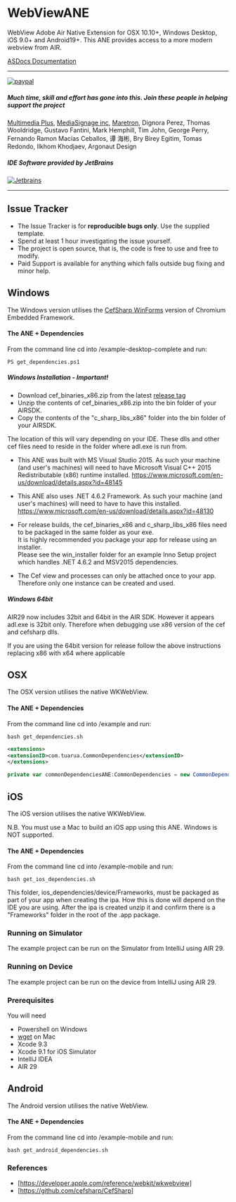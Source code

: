 
# WebViewANE 

WebView Adobe Air Native Extension for OSX 10.10+, Windows Desktop, iOS 9.0+ and Android19+.
This ANE provides access to a more modern webview from AIR.

[ASDocs Documentation](https://tuarua.github.io/asdocs/webviewane/)

-------------

[![paypal](https://www.paypalobjects.com/en_US/i/btn/btn_donateCC_LG.gif)](https://www.paypal.com/cgi-bin/webscr?cmd=_s-xclick&hosted_button_id=5UR2T52J633RC)

##### Much time, skill and effort has gone into this. Join these people in helping support the project      
[Multimedia Plus](http://www.multimediaplus.com), [MediaSignage inc](http://www.digitalsignage.com), [Maretron](https://www.maretron.com/), Dignora Perez, Thomas Wooldridge, Gustavo Fantini, Mark Hemphill, Tim John, George Perry, Fernando Ramon Macías Ceballos, 谭 海彬, Bry Birey Egitim, Tomas Redondo, Ilkhom Khodjaev, Argonaut Design

##### IDE Software provided by JetBrains
[![Jetbrains](https://raw.githubusercontent.com/tuarua/WebViewANE/master/screenshots/jetbrains.png)](https://www.jetbrains.com)

-------------

## Issue Tracker

- The Issue Tracker is for **reproducible bugs only**. Use the supplied template.
- Spend at least 1 hour investigating the issue yourself.
- The project is open source, that is, the code is free to use and free to modify. 
- Paid Support is available for anything which falls outside bug fixing and minor help.

## Windows
The Windows version utilises the [CefSharp WinForms](https://github.com/cefsharp/CefSharp) version of Chromium Embedded Framework.

#### The ANE + Dependencies
From the command line cd into /example-desktop-complete and run:
````shell
PS get_dependencies.ps1
`````

##### Windows Installation - Important!
* Download cef_binaries_x86.zip from the latest [release tag](https://github.com/tuarua/WebViewANE/releases)
* Unzip the contents of cef_binaries_x86.zip into the bin folder of your AIRSDK. 
* Copy the contents of the "c_sharp_libs_x86" folder into the bin folder of your AIRSDK. 

The location of this will vary depending on your IDE. These dlls and other cef files need to reside in the folder where adl.exe is run from.

* This ANE was built with MS Visual Studio 2015. As such your machine (and user's machines) will need to have Microsoft Visual C++ 2015 Redistributable (x86) runtime installed.
https://www.microsoft.com/en-us/download/details.aspx?id=48145

* This ANE also uses .NET 4.6.2 Framework. As such your machine (and user's machines) will need to have to have this installed.
https://www.microsoft.com/en-us/download/details.aspx?id=48130

* For release builds, the cef_binaries_x86 and c_sharp_libs_x86 files need to be packaged in the same folder as your exe.  
It is highly recommended you package your app for release using an installer.  
Please see the win_installer folder for an example Inno Setup project which handles .NET 4.6.2 and MSV2015 dependencies.

* The Cef view and processes can only be attached once to your app. Therefore only one instance can be created and used.

##### Windows 64bit

AIR29 now includes 32bit and 64bit in the AIR SDK.
However it appears adl.exe is 32bit only. Therefore when debugging use x86 version of the cef and cefsharp dlls.

If you are using the 64bit version for release follow the above instructions replacing x86 with x64 where applicable

## OSX

The OSX version utilises the native WKWebView.

#### The ANE + Dependencies
From the command line cd into /example and run:
````shell
bash get_dependencies.sh
`````

````xml
<extensions>
<extensionID>com.tuarua.CommonDependencies</extensionID>
</extensions>
`````
````actionscript
private var commonDependenciesANE:CommonDependencies = new CommonDependencies();
`````

## iOS

The iOS version utilises the native WKWebView.

N.B. You must use a Mac to build an iOS app using this ANE. Windows is NOT supported.

#### The ANE + Dependencies
From the command line cd into /example-mobile and run:
````shell
bash get_ios_dependencies.sh
`````

This folder, ios_dependencies/device/Frameworks, must be packaged as part of your app when creating the ipa. How this is done will depend on the IDE you are using.
After the ipa is created unzip it and confirm there is a "Frameworks" folder in the root of the .app package.

### Running on Simulator

The example project can be run on the Simulator from IntelliJ using AIR 29.

### Running on Device

The example project can be run on the device from IntelliJ using AIR 29.



### Prerequisites

You will need

- Powershell on Windows
- [wget](http://rudix.org/packages/wget.html) on Mac
- Xcode 9.3
- Xcode 9.1 for iOS Simulator
- IntelliJ IDEA
- AIR 29

## Android
The Android version utilises the native WebView. 

#### The ANE + Dependencies
From the command line cd into /example-mobile and run:
````shell
bash get_android_dependencies.sh
`````


### References
* [https://developer.apple.com/reference/webkit/wkwebview]
* [https://github.com/cefsharp/CefSharp]



